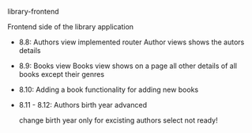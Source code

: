 library-frontend

  Frontend side of the library application 

- 8.8: Authors view
    implemented router
    Author views shows the autors details

- 8.9: Books view
    Books view shows on a page all other details of all books except their genres

- 8.10: Adding a book
    functionality for adding new books

- 8.11 - 8.12: Authors birth year advanced

    change birth year only for excisting authors
    select not ready!